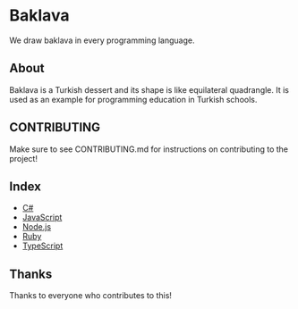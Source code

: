 # Baklava
We draw baklava in every programming language.

## About
Baklava is a Turkish dessert and its shape is like equilateral quadrangle. It is used as an example for programming education in Turkish schools. 

## CONTRIBUTING
Make sure to see CONTRIBUTING.md for instructions on contributing to the project!

## Index
* [C#](C/CSharp.cs)
* [JavaScript](J/JavaScript.js)
* [Node.js](N/Node.js)
* [Ruby](R/Ruby.rb)
* [TypeScript](T/TypeScript.ts)

## Thanks
Thanks to everyone who contributes to this!
